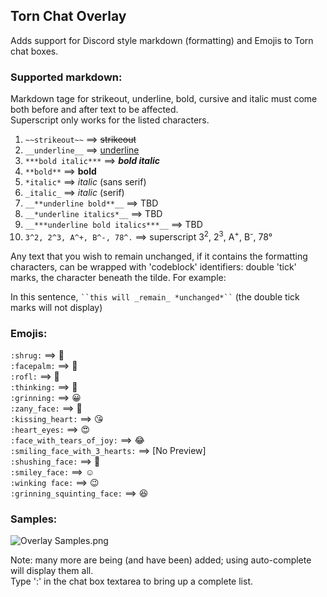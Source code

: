 ## Torn Chat Overlay

Adds support for Discord style markdown (formatting) and Emojis to Torn chat boxes.

### Supported markdown:

Markdown tage for strikeout, underline, bold, cursive and italic must come both before and after text to be affected.<br>
Superscript only works for the listed characters.<br>


1. ``~~strikeout~~`` ==> ~~strikeout~~
2. ``__underline__`` ==> <ins>underline</ins>
3. ``***bold italic***`` ==> ***bold italic***
3. ``**bold**`` ==> **bold**
4. ``*italic*`` ==> *italic* (sans serif)
5. ``_italic_`` ==> _italic_ (serif)
6. ``__**underline bold**__`` ==> TBD
7. ``__*underline italics*__`` ==> TBD
8. ``__***underline bold italics***__`` ==> TBD 
9. ``3^2, 2^3, A^+, B^-, 78^.`` ==> superscript 3<sup>2</sup>, 2<sup>3</sup>, A<sup>+</sup>, B<sup>-</sup>, 78&deg;

Any text that you wish to remain unchanged, if it contains the formatting characters, can be wrapped with 'codeblock' identifiers: double 'tick' marks, the character beneath the tilde. For example: <br>

In this sentence, ```` ``this will _remain_ *unchanged*`` ```` (the double tick marks will not display)


### Emojis:

``:shrug:`` ==> :shrug: <br>
``:facepalm:`` ==> :facepalm: <br>
``:rofl:`` ==> :rofl: <br>
``:thinking:`` ==> :thinking: <br>
``:grinning:`` ==> :grinning: <br>
``:zany_face:`` ==> :zany_face: <br>
``:kissing_heart:`` ==> :kissing_heart: <br>
``:heart_eyes:`` ==> :heart_eyes: <br>
``:face_with_tears_of_joy:`` ==> 😂 <br>
``:smiling_face_with_3_hearts:`` ==> [No Preview] <br>
``:shushing_face:`` ==> :shushing_face: <br>
``:smiley_face:`` ==> ☺ <br>
``:winking face:`` ==> 😉 <br>
``:grinning_squinting_face:`` ==> 😆 <br>

### Samples:

![Overlay Samples.png](https://github.com/edlau2/Tampermonkey/blob/master/ChatOverlay/Overlay%20Samples.png)

Note: many more are being (and have been) added; using auto-complete will display them all.<br>
Type ':' in the chat box textarea to bring up a complete list.


